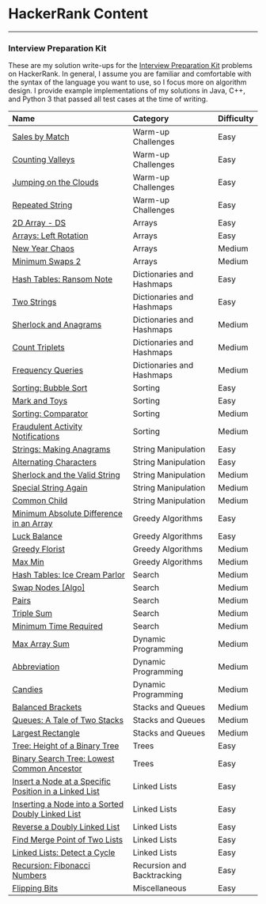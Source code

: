 # HackerRank Content
---

### Interview Preparation Kit

These are my solution write-ups for the
[Interview Preparation Kit](https://www.hackerrank.com/interview/interview-preparation-kit)
problems on HackerRank. In general, I assume you are familiar and comfortable
with the syntax of the language you want to use, so I focus more on algorithm
design. I provide example implementations of my solutions in Java, C++, and
Python 3 that passed all test cases at the time of writing.

| Name                                                                                     | Category                   | Difficulty |
| :--------------------------------------------------------------------------------------- | :------------------------- | :--------- |
| [Sales by Match](interviewprep/warmup/salesbymatch.md)                                   | Warm-up Challenges         | Easy       |
| [Counting Valleys](interviewprep/warmup/countingvalleys.md)                              | Warm-up Challenges         | Easy       |
| [Jumping on the Clouds](interviewprep/warmup/jumpingontheclouds.md)                      | Warm-up Challenges         | Easy       |
| [Repeated String](interviewprep/warmup/repeatedstring.md)                                | Warm-up Challenges         | Easy       |
| [2D Array - DS](interviewprep/arrays/ds.md)                                              | Arrays                     | Easy       |
| [Arrays: Left Rotation](interviewprep/arrays/leftrotation.md)                            | Arrays                     | Easy       |
| [New Year Chaos](interviewprep/arrays/newyearchaos.md)                                   | Arrays                     | Medium     |
| [Minimum Swaps 2](interviewprep/arrays/minimumswaps2.md)                                 | Arrays                     | Medium     |
| [Hash Tables: Ransom Note](interviewprep/dicts/ransomnote.md)                            | Dictionaries and Hashmaps  | Easy       |
| [Two Strings](interviewprep/dicts/twostrings.md)                                         | Dictionaries and Hashmaps  | Easy       |
| [Sherlock and Anagrams](interviewprep/dicts/sherlockanagrams.md)                         | Dictionaries and Hashmaps  | Medium     |
| [Count Triplets](interviewprep/dicts/counttriplets.md)                                   | Dictionaries and Hashmaps  | Medium     |
| [Frequency Queries](interviewprep/dicts/frequencyqueries.md)                             | Dictionaries and Hashmaps  | Medium     |
| [Sorting: Bubble Sort](interviewprep/sorting/bubblesort.md)                              | Sorting                    | Easy       |
| [Mark and Toys](interviewprep/sorting/markandtoys.md)                                    | Sorting                    | Easy       |
| [Sorting: Comparator](interviewprep/sorting/comparator.md)                               | Sorting                    | Medium     |
| [Fraudulent Activity Notifications](interviewprep/sorting/fraudactivitynotifications.md) | Sorting                    | Medium     |
| [Strings: Making Anagrams](interviewprep/stringmanipulation/makinganagrams.md)           | String Manipulation        | Easy       |
| [Alternating Characters](interviewprep/stringmanipulation/alternatingcharacters.md)      | String Manipulation        | Easy       |
| [Sherlock and the Valid String](interviewprep/stringmanipulation/sherlockvalidstring.md) | String Manipulation        | Medium     |
| [Special String Again](interviewprep/stringmanipulation/specialstringagain.md)           | String Manipulation        | Medium     |
| [Common Child](interviewprep/stringmanipulation/commonchild.md)                          | String Manipulation        | Medium     |
| [Minimum Absolute Difference in an Array](interviewprep/greedyalgorithms/minabsdiff.md)  | Greedy Algorithms          | Easy       |
| [Luck Balance](interviewprep/greedyalgorithms/luckbalance.md)                            | Greedy Algorithms          | Easy       |
| [Greedy Florist](interviewprep/greedyalgorithms/greedyflorist.md)                        | Greedy Algorithms          | Medium     |
| [Max Min](interviewprep/greedyalgorithms/maxmin.md)                                      | Greedy Algorithms          | Medium     |
| [Hash Tables: Ice Cream Parlor](interviewprep/search/icecreamparlor.md)                  | Search                     | Medium     |
| [Swap Nodes [Algo]](interviewprep/search/swapnodes.md)                                   | Search                     | Medium     |
| [Pairs](interviewprep/search/pairs.md)                                                   | Search                     | Medium     |
| [Triple Sum](interviewprep/search/triplesum.md)                                          | Search                     | Medium     |
| [Minimum Time Required](interviewprep/search/minimumtimerequired.md)                     | Search                     | Medium     |
| [Max Array Sum](interviewprep/dynamicprogramming/maxarraysum.md)                         | Dynamic Programming        | Medium     |
| [Abbreviation](interviewprep/dynamicprogramming/abbreviation.md)                         | Dynamic Programming        | Medium     |
| [Candies](interviewprep/dynamicprogramming/candies.md)                                   | Dynamic Programming        | Medium     |
| [Balanced Brackets](interviewprep/stacksandqueues/balancedbrackets.md)                   | Stacks and Queues          | Medium     |
| [Queues: A Tale of Two Stacks](interviewprep/stacksandqueues/taleoftwostacks.md)         | Stacks and Queues          | Medium     |
| [Largest Rectangle](interviewprep/stacksandqueues/largestrectangle.md)                   | Stacks and Queues          | Medium     |
| [Tree: Height of a Binary Tree](interviewprep/trees/heightofbinarytree.md)               | Trees                      | Easy       |
| [Binary Search Tree: Lowest Common Ancestor](interviewprep/trees/lowestcommonancestor.md)| Trees                      | Easy       |
| [Insert a Node at a Specific Position in a Linked List](interviewprep/linkedlists/isp.md)| Linked Lists               | Easy       |
| [Inserting a Node into a Sorted Doubly Linked List](interviewprep/linkedlists/insndll.md)| Linked Lists               | Easy       |
| [Reverse a Doubly Linked List](interviewprep/linkedlists/reversedoublylinkedlist.md)     | Linked Lists               | Easy       |
| [Find Merge Point of Two Lists](interviewprep/linkedlists/findmergepointtwolists.md)     | Linked Lists               | Easy       |
| [Linked Lists: Detect a Cycle](interviewprep/linkedlists/detectcycle.md)                 | Linked Lists               | Easy       |
| [Recursion: Fibonacci Numbers](interviewprep/recursionbacktracking/fibonaccinumbers.md)  | Recursion and Backtracking | Easy       |
| [Flipping Bits](interviewprep/misc/flippingbits.md)                                      | Miscellaneous              | Easy       |
